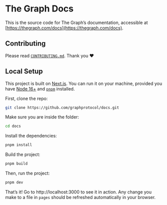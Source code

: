 # The Graph Docs

This is the source code for The Graph’s documentation, accessible at [https://thegraph.com/docs](https://thegraph.com/docs).

## Contributing

Please read [`CONTRIBUTING.md`](https://github.com/graphprotocol/docs/blob/main/CONTRIBUTING.md). Thank you ❤️

## Local Setup

This project is built on [Next.js](https://nextjs.org/). You can run it on your machine, provided you have [Node 16+](https://nodejs.org/en/) and [`pnpm`](https://pnpm.io) installed.

First, clone the repo:

```bash
git clone https://github.com/graphprotocol/docs.git
```

Make sure you are inside the folder:

```bash
cd docs
```

Install the dependencies:

```bash
pnpm install
```

Build the project:

```bash
pnpm build
```

Then, run the project:

```bash
pnpm dev
```

That’s it! Go to http://localhost:3000 to see it in action. Any change you make to a file in `pages` should be refreshed automatically in your browser.
